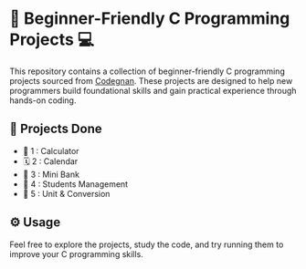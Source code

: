 # 🐍 Beginner-Friendly C Programming Projects 💻

This repository contains a collection of beginner-friendly C programming projects sourced from [Codegnan](https://codegnan.com/c-programming-projects/). These projects are designed to help new programmers build foundational skills and gain practical experience through hands-on coding.

## 📂 Projects Done

- 🧮 1 : Calculator
- 🗓️ 2 : Calendar
- 🏦 3 : Mini Bank
- 🏫 4 : Students Management
- 🤝 5 : Unit & Conversion

## ⚙️ Usage

Feel free to explore the projects, study the code, and try running them to improve your C programming skills.
